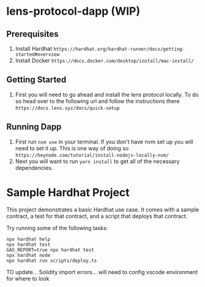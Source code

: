 # lens-protocol-dapp (WIP)

## Prerequisites
1. Install Hardhat `https://hardhat.org/hardhat-runner/docs/getting-started#overview`
2. Install Docker `https://docs.docker.com/desktop/install/mac-install/`
## Getting Started
1. First you will need to go ahead and install the lens protocol locally. To do so head over to the following url and follow the instructions there `https://docs.lens.xyz/docs/quick-setup`


## Running Dapp
1. First run `nvm use` in your terminal. If you don't have nvm set up you will need to set it up. This is one way of doing so `https://heynode.com/tutorial/install-nodejs-locally-nvm/`
2. Next you will want to run `yarn install` to get all of the necessary dependencies.

# Sample Hardhat Project
This project demonstrates a basic Hardhat use case. It comes with a sample contract, a test for that contract, and a script that deploys that contract.

Try running some of the following tasks:

```shell
npx hardhat help
npx hardhat test
GAS_REPORT=true npx hardhat test
npx hardhat node
npx hardhat run scripts/deploy.ts
```


TO update...
Solidity import errors... will need to config vscode environment for where to look